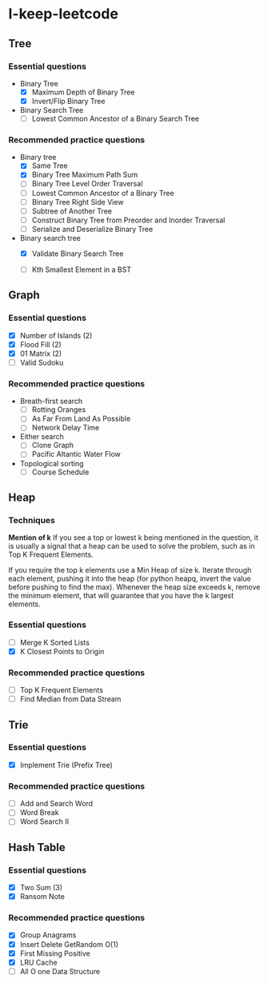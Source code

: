 # I-keep-leetcode

## Tree
### Essential questions​

- Binary Tree
   - [x] Maximum Depth of Binary Tree
   - [x] Invert/Flip Binary Tree
- Binary Search Tree
   - [ ] Lowest Common Ancestor of a Binary Search Tree

### Recommended practice questions​
- Binary tree
   - [x] Same Tree
   - [x] Binary Tree Maximum Path Sum
   - [ ] Binary Tree Level Order Traversal
   - [ ] Lowest Common Ancestor of a Binary Tree
   - [ ] Binary Tree Right Side View
   - [ ] Subtree of Another Tree
   - [ ] Construct Binary Tree from Preorder and Inorder Traversal
   - [ ] Serialize and Deserialize Binary Tree
- Binary search tree
   - [x] Validate Binary Search Tree
   - [ ] Kth Smallest Element in a BST
  

## Graph
### Essential questions​
   - [x] Number of Islands (2)
   - [x] Flood Fill (2)
   - [x] 01 Matrix (2)
   - [ ] Valid Sudoku
### Recommended practice questions​
- Breath-first search
   - [ ] Rotting Oranges
   - [ ] As Far From Land As Possible
   - [ ] Network Delay Time
- Either search
   - [ ] Clone Graph
   - [ ] Pacific Altantic Water Flow
- Topological sorting
   - [ ] Course Schedule
  
## Heap

### Techniques​
**Mention of k​**
   If you see a top or lowest k being mentioned in the question, it is usually a signal that a heap can be used to solve the problem, such as in Top K Frequent Elements.

   If you require the top k elements use a Min Heap of size k. Iterate through each element, pushing it into the heap (for python heapq, invert the value before pushing to find the max). Whenever the heap size exceeds k, remove the minimum element, that will guarantee that you have the k largest elements.

### Essential questions​

   - [ ] Merge K Sorted Lists
   - [x] K Closest Points to Origin
### Recommended practice questions​

   - [ ] Top K Frequent Elements
   - [ ] Find Median from Data Stream
  
## Trie
### Essential questions​

- [x] Implement Trie (Prefix Tree)
### Recommended practice questions​

- [ ] Add and Search Word
- [ ] Word Break
- [ ] Word Search II

## Hash Table

### Essential questions​
  - [x] Two Sum (3)
  - [x] Ransom Note

### Recommended practice questions​
  - [x] Group Anagrams
  - [x] Insert Delete GetRandom O(1)
  - [x] First Missing Positive
  - [x] LRU Cache
  - [ ] All O one Data Structure